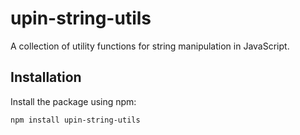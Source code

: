 # upin-string-utils

A collection of utility functions for string manipulation in JavaScript.

## Installation

Install the package using npm:

```sh
npm install upin-string-utils
